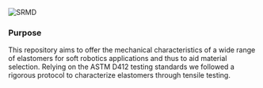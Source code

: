 ![SRMD](https://user-images.githubusercontent.com/36209435/72664756-f5b6d600-3a01-11ea-88b2-a3f3e46fe9f6.png)


### Purpose

This repository aims to offer the mechanical characteristics of a wide range of elastomers for soft robotics
applications and thus to aid material selection. Relying on the ASTM D412 testing standards we followed a rigorous protocol to characterize elastomers through tensile testing.
